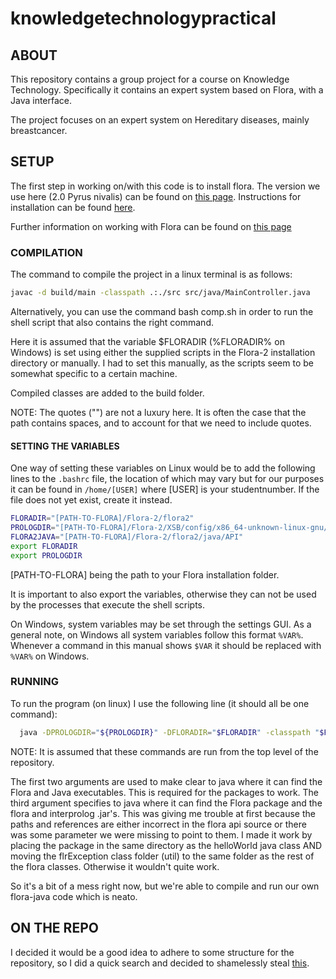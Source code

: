 # knowledgetechnologypractical

## ABOUT
This repository contains a group project for a course on Knowledge Technology. Specifically it contains an expert system based on Flora, with a Java interface.

The project focuses on an expert system on Hereditary diseases, mainly breastcancer.
## SETUP
The first step in working on/with this code is to install flora. The version we use here (2.0 Pyrus nivalis) can be found on [this page](https://sourceforge.net/projects/flora/files/FLORA-2/). Instructions for installation can be found [here](http://flora.sourceforge.net/installation.html).

Further information on working with Flora can be found on [this page](http://flora.sourceforge.net/documentation.html)
### COMPILATION
The command to compile the project in a linux terminal is as follows:
```bash
javac -d build/main -classpath .:./src src/java/MainController.java
```
Alternatively, you can use the command bash comp.sh in order to run the shell script that also contains the right command.

Here it is assumed that the variable $FLORADIR (%FLORADIR% on Windows) is set using either the supplied scripts in the Flora-2 installation directory or manually. I had to set this manually, as the scripts seem to be somewhat specific to a certain machine.

Compiled classes are added to the build folder.

NOTE: The quotes ("") are not a luxury here. It is often the case that the path contains spaces, and to account for that we need to include quotes.

#### SETTING THE VARIABLES
One way of setting these variables on Linux would be to add the following lines to the `.bashrc` file, the location of which may vary but for our purposes it can be found in `/home/[USER]` where [USER] is your studentnumber. If the file does not yet exist, create it instead.
```bash
FLORADIR="[PATH-TO-FLORA]/Flora-2/flora2"
PROLOGDIR="[PATH-TO-FLORA]/Flora-2/XSB/config/x86_64-unknown-linux-gnu/bin"
FLORA2JAVA="[PATH-TO-FLORA]/Flora-2/flora2/java/API"
export FLORADIR
export PROLOGDIR
```
[PATH-TO-FLORA] being the path to your Flora installation folder.

It is important to also export the variables, otherwise they can not be used by the processes that execute the shell scripts.

On Windows, system variables may be set through the settings GUI. As a general note, on Windows all system variables follow this format `%VAR%`. Whenever a command in this manual shows `$VAR` it should be replaced with `%VAR%` on Windows.
### RUNNING
To run the program (on linux) I use the following line (it should all be one command):
```bash
  java -DPROLOGDIR="${PROLOGDIR}" -DFLORADIR="$FLORADIR" -classpath "$FLORADIR"/java/flora2java.jar:"${FLORADIR}"/java/interprolog.jar:./build/main/:./src/ src/java/MainController
```
NOTE: It is assumed that these commands are run from the top level of the repository.

The first two arguments are used to make clear to java where it can find the Flora and Java executables. This is required for the packages to work. The third argument specifies to java where it can find the Flora package and the flora and interprolog .jar's. This was giving me trouble at first because the paths and references are either incorrect in the flora api source or there was some parameter we were missing to point to them.
I made it work by placing the package in the same directory as the helloWorld java class AND moving the flrException class folder (util) to the same folder as the rest of the flora classes. Otherwise it wouldn't quite work.

So it's a bit of a mess right now, but we're able to compile and run our own flora-java code which is neato.

## ON THE REPO
I decided it would be a good idea to adhere to some structure for the repository, so I did a quick search and decided to shamelessly steal [this](https://github.com/kriasoft/Folder-Structure-Conventions).